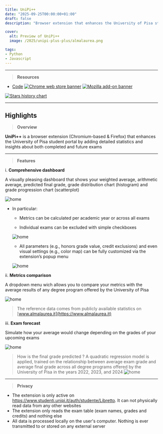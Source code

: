 ```yaml
---
title: UniPi++
date: "2025-09-25T00:00:00+01:00"
draft: false
description: "Browser extension that enhances the University of Pisa students portal, published on both Chorme Web Store and Mozilla Addons"

cover:
  alt: Preview of UniPi++
  image: /2025/unipi-plus-plus/almalaurea.png

tags:
- Python
- Javascript
---
```


---
> **Resources**
- [Code](https://github.com/deluf/unipi-plus-plus)
<a href="https://chromewebstore.google.com/detail/unipi++/iblkplielknafpegjacgjbpgjgdcnkij"><img src="/2025/unipi-plus-plus/chrome.png" alt="Chrome web store banner"></a>
<a href="https://addons.mozilla.org/addon/unipi/"><img src="/2025/unipi-plus-plus/firefox.webp" alt="Mozilla add-on banner"></a>

[![Stars history chart](https://api.star-history.com/svg?repos=deluf/unipi-plus-plus&type=Date)](https://www.star-history.com/#deluf/unipi-plus-plus&Date)

---

## Highlights

> **Overview**

**UniPi++** is a browser extension (Chromium-based & Firefox) that enhances the University of Pisa student portal by adding detailed statistics and insights about both completed and future exams

---

> **Features**

i. **Comprehensive dashboard**

A visually pleasing dashboard that shows your weighted average, arithmetic average, predicted final grade, grade distribution chart (histogram) and grade progression chart (scatterplot)

![home](/2025/unipi-plus-plus/home.png)

- In particular:
    
    - Metrics can be calculated per academic year or across all exams
    
    - Individual exams can be excluded with simple checkboxes
    
    ![home](/2025/unipi-plus-plus/checkbox.png)
    
    - All parameters (e.g., honors grade value, credit exclusions) and even visual settings (e.g., color map) can be fully customized via the extension’s popup menu
    
    ![home](/2025/unipi-plus-plus/popup.png)

ii. **Metrics comparison**

A dropdown menu wich allows you to compare your metrics with the average results of any degree program offered by the University of Pisa

![home](/2025/unipi-plus-plus/almalaurea.png)

> The reference data comes from publicly available statistics on [www.almalaurea.it](https://www.almalaurea.it)

iii. **Exam forecast**

Simulate how your average would change depending on the grades of your upcoming exams

![home](/2025/unipi-plus-plus/forecast.png)

> How is the final grade predicted ? A quadratic regression model is applied, trained on the relationship between average exam grade and average final grade across all degree programs offered by the University of Pisa in the years 2022, 2023, and 2024 ![home](/2025/unipi-plus-plus/predictor.png)

---

> **Privacy**

- The extension is only active on https://www.studenti.unipi.it/auth/studente/Libretto. It can not physically read data from any other websites
- The extension only reads the exam table (exam names, grades and credits) and nothing else
- All data is processed locally on the user's computer. Nothing is ever transmitted to or stored on any external server
